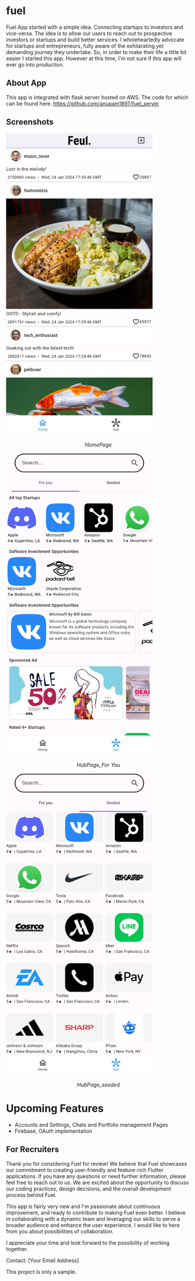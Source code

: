 # fuel
Fuel App started with a simple idea. Connecting startups to investors and vice-versa. The idea is to allow our users to reach out to prospective investors or startups and build better services.
I wholeheartedly advocate for startups and entrepreneurs, fully aware of the exhilarating yet demanding journey they undertake. So, in order to make their life a little bit easier I started this app.
However at this time, I'm not sure if this app will ever go into production. 

## About App
This app is integrated with flask server hosted on AWS. The code for which can be found here. 
https://github.com/anupam1897/fuel_server

## Screenshots
<img src="screenshots/home_page.jpg" alt="Screenshot 1" width="400">
<p align="center"><em>HomePage</em></p>
<img src="screenshots/hub_for-you.jpg" alt="Screenshot 2" width="400">
<p align="center"><em>HubPage_For You</em></p>
<img src="screenshots/hub_seeded.jpg" alt="Screenshot 3" width="400">
<p align="center"><em>HubPage_seeded</em></p>

# Upcoming Features
- Accounts and Settings, Chats and Portfolio management Pages
- Firebase, OAuth implementation
   
## For Recruiters
Thank you for considering Fuel for review! We believe that Fuel showcases our commitment to creating user-friendly and feature-rich Flutter applications. If you have any questions or need further information, please feel free to reach out to us. We are excited about the opportunity to discuss our coding practices, design decisions, and the overall development process behind Fuel.

This app is fairly very new and  I'm passionate about continuous improvement, and ready to contribute to making Fuel even better. I believe in collaborating with a dynamic team and leveraging our skills to serve a broader audience and enhance the user experience. I would like to here from you about possibilities of collaboration.

I appreciate your time and look forward to the possibility of working together.

Contact: [Your Email Address]


This project is only a sample. 
